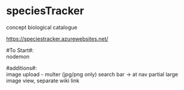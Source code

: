 # speciesTracker
concept biological catalogue

https://speciestracker.azurewebsites.net/

#To Start#: <br>
nodemon

#additions#: <br>
image upload - multer (jpg/png only)
search bar -> at nav partial
large image view, separate wiki link
